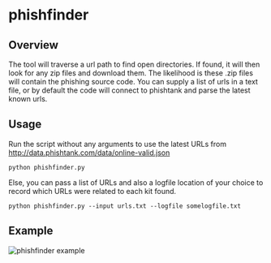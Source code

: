 # phishfinder

## Overview
The tool will traverse a url path to find open directories. If found, it will then look for any zip files and download them. The likelihood is these .zip files will contain the phishing source code. You can supply a list of urls in a text file, or by default the code will connect to phishtank and parse the latest known urls. 

## Usage
Run the script without any arguments to use the latest URLs from http://data.phishtank.com/data/online-valid.json
    
    python phishfinder.py

Else, you can pass a list of URLs and also a logfile location of your choice to record which URLs were related to each kit found.

    python phishfinder.py --input urls.txt --logfile somelogfile.txt

## Example
![phishfinder example](https://github.com/cybercdh/phishfinder/blob/master/phishfinder.png "phishfinder example")

